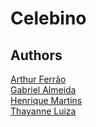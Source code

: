 # Celebino

## Authors

[Arthur Ferrão](https://github.com/ArthurFerrao) <br />
[Gabriel Almeida](https://github.com/aLemosGabriel) <br />
[Henrique Martins](https://github.com/MrH3nry) <br />
[Thayanne Luiza](https://github.com/thayannevls) <br />
